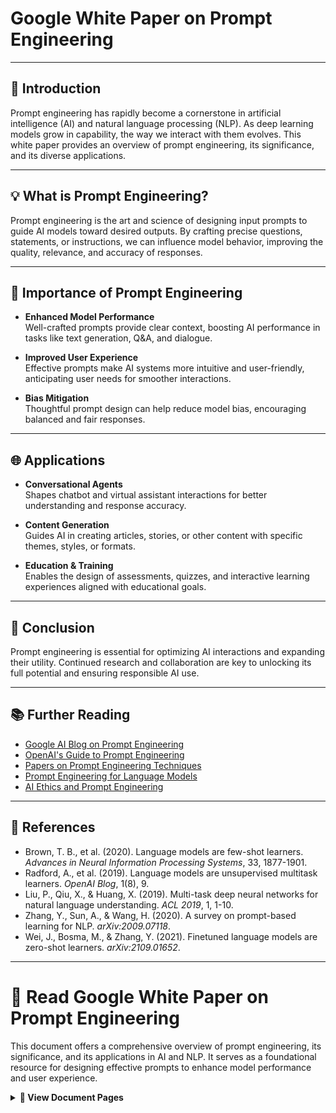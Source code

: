 # Google White Paper on Prompt Engineering

---

## 📖 Introduction

Prompt engineering has rapidly become a cornerstone in artificial intelligence (AI) and natural language processing (NLP). As deep learning models grow in capability, the way we interact with them evolves. This white paper provides an overview of prompt engineering, its significance, and its diverse applications.

---

## 💡 What is Prompt Engineering?

Prompt engineering is the art and science of designing input prompts to guide AI models toward desired outputs. By crafting precise questions, statements, or instructions, we can influence model behavior, improving the quality, relevance, and accuracy of responses.

---

## 🚀 Importance of Prompt Engineering

- **Enhanced Model Performance**  
    Well-crafted prompts provide clear context, boosting AI performance in tasks like text generation, Q&A, and dialogue.

- **Improved User Experience**  
    Effective prompts make AI systems more intuitive and user-friendly, anticipating user needs for smoother interactions.

- **Bias Mitigation**  
    Thoughtful prompt design can help reduce model bias, encouraging balanced and fair responses.

---

## 🌐 Applications

- **Conversational Agents**  
    Shapes chatbot and virtual assistant interactions for better understanding and response accuracy.

- **Content Generation**  
    Guides AI in creating articles, stories, or other content with specific themes, styles, or formats.

- **Education & Training**  
    Enables the design of assessments, quizzes, and interactive learning experiences aligned with educational goals.

---

## 📝 Conclusion

Prompt engineering is essential for optimizing AI interactions and expanding their utility. Continued research and collaboration are key to unlocking its full potential and ensuring responsible AI use.

---

## 📚 Further Reading

- [Google AI Blog on Prompt Engineering](https://ai.googleblog.com/)
- [OpenAI's Guide to Prompt Engineering](https://openai.com/research/prompt-engineering)
- [Papers on Prompt Engineering Techniques](https://arxiv.org/search/cs?searchtype=author&query=Prompt+Engineering)
- [Prompt Engineering for Language Models](https://www.promptingguide.ai/)
- [AI Ethics and Prompt Engineering](https://aiethicsjournal.org/)

---

## 🔗 References

- Brown, T. B., et al. (2020). Language models are few-shot learners. *Advances in Neural Information Processing Systems*, 33, 1877-1901.
- Radford, A., et al. (2019). Language models are unsupervised multitask learners. *OpenAI Blog*, 1(8), 9.
- Liu, P., Qiu, X., & Huang, X. (2019). Multi-task deep neural networks for natural language understanding. *ACL 2019*, 1, 1-10.
- Zhang, Y., Sun, A., & Wang, H. (2020). A survey on prompt-based learning for NLP. *arXiv:2009.07118*.
- Wei, J., Bosma, M., & Zhang, Y. (2021). Finetuned language models are zero-shot learners. *arXiv:2109.01652*.

---

# 📄 Read Google White Paper on Prompt Engineering

This document offers a comprehensive overview of prompt engineering, its significance, and its applications in AI and NLP. It serves as a foundational resource for designing effective prompts to enhance model performance and user experience.

<details>
<summary><strong>📂 View Document Pages</strong></summary>

<div style="overflow-x: auto; max-width: 100%;max-height: 100vh; padding: 8px; border: 1px solid #ddd; border-radius: 6px; background: #fafbfc;">
<div align="center" style="display: flex; flex-wrap: wrap; justify-content: center; gap: 12px;">

<img src="./Prompt%20Engineering_page-0001.jpg" alt="Page 1" style="height:100%; width:100%; margin:4px;">
<img src="./Prompt%20Engineering_page-0002.jpg" alt="Page 2" style="height:100%; width:100%; margin:4px;">
<img src="./Prompt%20Engineering_page-0003.jpg" alt="Page 3" style="height:100%; width:100%; margin:4px;">
<img src="./Prompt%20Engineering_page-0004.jpg" alt="Page 4" style="height:100%; width:100%; margin:4px;">
<img src="./Prompt%20Engineering_page-0005.jpg" alt="Page 5" style="height:100%; width:100%; margin:4px;">
<img src="./Prompt%20Engineering_page-0006.jpg" alt="Page 6" style="height:100%; width:100%; margin:4px;">
<img src="./Prompt%20Engineering_page-0007.jpg" alt="Page 7" style="height:100%; width:100%; margin:4px;">
<img src="./Prompt%20Engineering_page-0008.jpg" alt="Page 8" style="height:100%; width:100%; margin:4px;">
<img src="./Prompt%20Engineering_page-0009.jpg" alt="Page 9" style="height:100%; width:100%; margin:4px;">
<img src="./Prompt%20Engineering_page-0010.jpg" alt="Page 10" style="height:100%; width:100%; margin:4px;">
<img src="./Prompt%20Engineering_page-0011.jpg" alt="Page 11" style="height:100%; width:100%; margin:4px;">
<img src="./Prompt%20Engineering_page-0012.jpg" alt="Page 12" style="height:100%; width:100%; margin:4px;">
<img src="./Prompt%20Engineering_page-0013.jpg" alt="Page 13" style="height:100%; width:100%; margin:4px;">
<img src="./Prompt%20Engineering_page-0014.jpg" alt="Page 14" style="height:100%; width:100%; margin:4px;">
<img src="./Prompt%20Engineering_page-0015.jpg" alt="Page 15" style="height:100%; width:100%; margin:4px;">
<img src="./Prompt%20Engineering_page-0016.jpg" alt="Page 16" style="height:100%; width:100%; margin:4px;">
<img src="./Prompt%20Engineering_page-0017.jpg" alt="Page 17" style="height:100%; width:100%; margin:4px;">
<img src="./Prompt%20Engineering_page-0018.jpg" alt="Page 18" style="height:100%; width:100%; margin:4px;">
<img src="./Prompt%20Engineering_page-0019.jpg" alt="Page 19" style="height:100%; width:100%; margin:4px;">
<img src="./Prompt%20Engineering_page-0020.jpg" alt="Page 20" style="height:100%; width:100%; margin:4px;">
<img src="./Prompt%20Engineering_page-0021.jpg" alt="Page 21" style="height:100%; width:100%; margin:4px;">
<img src="./Prompt%20Engineering_page-0022.jpg" alt="Page 22" style="height:100%; width:100%; margin:4px;">
<img src="./Prompt%20Engineering_page-0023.jpg" alt="Page 23" style="height:100%; width:100%; margin:4px;">
<img src="./Prompt%20Engineering_page-0024.jpg" alt="Page 24" style="height:100%; width:100%; margin:4px;">
<img src="./Prompt%20Engineering_page-0025.jpg" alt="Page 25" style="height:100%; width:100%; margin:4px;">
<img src="./Prompt%20Engineering_page-0026.jpg" alt="Page 26" style="height:100%; width:100%; margin:4px;">
<img src="./Prompt%20Engineering_page-0027.jpg" alt="Page 27" style="height:100%; width:100%; margin:4px;">
<img src="./Prompt%20Engineering_page-0028.jpg" alt="Page 28" style="height:100%; width:100%; margin:4px;">
<img src="./Prompt%20Engineering_page-0029.jpg" alt="Page 29" style="height:100%; width:100%; margin:4px;">
<img src="./Prompt%20Engineering_page-0030.jpg" alt="Page 30" style="height:100%; width:100%; margin:4px;">
<img src="./Prompt%20Engineering_page-0031.jpg" alt="Page 31" style="height:100%; width:100%; margin:4px;">
<img src="./Prompt%20Engineering_page-0032.jpg" alt="Page 32" style="height:100%; width:100%; margin:4px;">
<img src="./Prompt%20Engineering_page-0033.jpg" alt="Page 33" style="height:100%; width:100%; margin:4px;">
<img src="./Prompt%20Engineering_page-0034.jpg" alt="Page 34" style="height:100%; width:100%; margin:4px;">
<img src="./Prompt%20Engineering_page-0035.jpg" alt="Page 35" style="height:100%; width:100%; margin:4px;">
<img src="./Prompt%20Engineering_page-0036.jpg" alt="Page 36" style="height:100%; width:100%; margin:4px;">
<img src="./Prompt%20Engineering_page-0037.jpg" alt="Page 37" style="height:100%; width:100%; margin:4px;">
<img src="./Prompt%20Engineering_page-0038.jpg" alt="Page 38" style="height:100%; width:100%; margin:4px;">
<img src="./Prompt%20Engineering_page-0039.jpg" alt="Page 39" style="height:100%; width:100%; margin:4px;">
<img src="./Prompt%20Engineering_page-0040.jpg" alt="Page 40" style="height:100%; width:100%; margin:4px;">
<img src="./Prompt%20Engineering_page-0041.jpg" alt="Page 41" style="height:100%; width:100%; margin:4px;">
<img src="./Prompt%20Engineering_page-0042.jpg" alt="Page 42" style="height:100%; width:100%; margin:4px;">
<img src="./Prompt%20Engineering_page-0043.jpg" alt="Page 43" style="height:100%; width:100%; margin:4px;">
<img src="./Prompt%20Engineering_page-0044.jpg" alt="Page 44" style="height:100%; width:100%; margin:4px;">
<img src="./Prompt%20Engineering_page-0045.jpg" alt="Page 45" style="height:100%; width:100%; margin:4px;">
<img src="./Prompt%20Engineering_page-0046.jpg" alt="Page 46" style="height:100%; width:100%; margin:4px;">
<img src="./Prompt%20Engineering_page-0047.jpg" alt="Page 47" style="height:100%; width:100%; margin:4px;">
<img src="./Prompt%20Engineering_page-0048.jpg" alt="Page 48" style="height:100%; width:100%; margin:4px;">
<img src="./Prompt%20Engineering_page-0049.jpg" alt="Page 49" style="height:100%; width:100%; margin:4px;">
<img src="./Prompt%20Engineering_page-0050.jpg" alt="Page 50" style="height:100%; width:100%; margin:4px;">
<img src="./Prompt%20Engineering_page-0051.jpg" alt="Page 51" style="height:100%; width:100%; margin:4px;">
<img src="./Prompt%20Engineering_page-0052.jpg" alt="Page 52" style="height:100%; width:100%; margin:4px;">
<img src="./Prompt%20Engineering_page-0053.jpg" alt="Page 53" style="height:100%; width:100%; margin:4px;">
<img src="./Prompt%20Engineering_page-0054.jpg" alt="Page 54" style="height:100%; width:100%; margin:4px;">
<img src="./Prompt%20Engineering_page-0055.jpg" alt="Page 55" style="height:100%; width:100%; margin:4px;">
<img src="./Prompt%20Engineering_page-0056.jpg" alt="Page 56" style="height:100%; width:100%; margin:4px;">
<img src="./Prompt%20Engineering_page-0057.jpg" alt="Page 57" style="height:100%; width:100%; margin:4px;">
<img src="./Prompt%20Engineering_page-0058.jpg" alt="Page 58" style="height:100%; width:100%; margin:4px;">
<img src="./Prompt%20Engineering_page-0059.jpg" alt="Page 59" style="height:100%; width:100%; margin:4px;">
<img src="./Prompt%20Engineering_page-0060.jpg" alt="Page 60" style="height:100%; width:100%; margin:4px;">
<img src="./Prompt%20Engineering_page-0061.jpg" alt="Page 61" style="height:100%; width:100%; margin:4px;">
<img src="./Prompt%20Engineering_page-0062.jpg" alt="Page 62" style="height:100%; width:100%; margin:4px;">
<img src="./Prompt%20Engineering_page-0063.jpg" alt="Page 63" style="height:100%; width:100%; margin:4px;">
<img src="./Prompt%20Engineering_page-0064.jpg" alt="Page 64" style="height:100%; width:100%; margin:4px;">
<img src="./Prompt%20Engineering_page-0065.jpg" alt="Page 65" style="height:100%; width:100%; margin:4px;">
</div></div></details>
